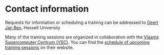 # Contact information

Requests for information or scheduling a training can be addressed to
[Geert Jan Bex](mailto:geertjan.bex@uhasselt.be), Hasselt University

Many of the training sessions are organized in collaboration with the [Vlaams
Supercomputer Centrum (VSC)](https://www.vscentrum.be/).  You can find the
[schedule of upcoming training sessions](https://www.vscentrum.be/training) on
their website.
